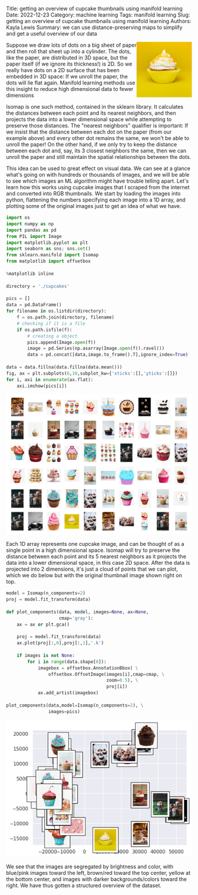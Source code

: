 Title: getting an overview of cupcake thumbnails using manifold learning
Date: 2022-12-23
Category: machine learning
Tags: manifold learning
Slug: getting an overview of cupcake thumbnails using manifold learning
Authors: Kayla Lewis
Summary: we can use distance-preserving maps to simplify and get a useful overview of our data

<img align=right src="images/yellow-cupcake.jpg" width="150"/>

Suppose we draw lots of dots on a big sheet of paper and then roll that sheet up into a cylinder. The dots, like the paper, are distributed in 3D space, but the paper itself (if we ignore its thickness!) is 2D. So we really have dots on a 2D surface that has been embedded in 3D space: If we unroll the paper, the dots will lie flat again. Manifold learning methods use this insight to reduce high dimensional data to fewer dimensions

Isomap is one such method, contained in the sklearn library. It calculates the distances between each point and its nearest neighbors, and then projects the data into a lower dimensional space while attempting to preserve those distances. The "nearest neighbors" qualifier is important: If we insist that the distance between each dot on the paper (from our example above) and every other dot remains the same, we won't be able to unroll the paper! On the other hand, if we only try to keep the distance between each dot and, say, its 3 closest neighbors the same, then we can unroll the paper and still maintain the spatial relationships between the dots.

This idea can be used to great effect on visual data. We can see at a glance what's going on with hundreds or thousands of images, and we will be able to see which images an ML algorithm might have trouble telling apart. Let's learn how this works using cupcake images that I scraped from the internet and converted into RGB thumbnails. We start by loading the images into python, flattening the numbers specifying each image into a 1D array, and plotting some of the original images just to get an idea of what we have.


```python
import os
import numpy as np
import pandas as pd
from PIL import Image
import matplotlib.pyplot as plt
import seaborn as sns; sns.set()
from sklearn.manifold import Isomap
from matplotlib import offsetbox

%matplotlib inline

directory = './cupcakes'

pics = []
data = pd.DataFrame()
for filename in os.listdir(directory):
    f = os.path.join(directory, filename)
    # checking if it is a file
    if os.path.isfile(f):
        # creating a object
        pics.append(Image.open(f))
        image = pd.Series(np.asarray(Image.open(f)).ravel())
        data = pd.concat([data,image.to_frame().T],ignore_index=True)

data = data.fillna(data.fillna(data.mean()))
fig, ax = plt.subplots(6,10,subplot_kw={'xticks':[],'yticks':[]})
for i, axi in enumerate(ax.flat):
    axi.imshow(pics[i])
```


    
![png](./images/cupcakes_unstructured.png)
    


Each 1D array represents one cupcake image, and can be thought of as a single point in a high dimensional space. Isomap will try to preserve the distance between each point and its 5 nearest neighbors as it projects the data into a lower dimensional space, in this case 2D space. After the data is projected into 2 dimensions, it's just a cloud of points that we can plot, which we do below but with the original thumbnail image shown right on top.


```python
model = Isomap(n_components=2)
proj = model.fit_transform(data)

def plot_components(data, model, images=None, ax=None,
                    cmap='gray'):
    ax = ax or plt.gca()

    proj = model.fit_transform(data)
    ax.plot(proj[:,0],proj[:,1],'.k')

    if images is not None:
        for i in range(data.shape[0]):
            imagebox = offsetbox.AnnotationBbox( \
                offsetbox.OffsetImage(images[i],cmap=cmap, \
                                      zoom=0.5), \
                                      proj[i])
            ax.add_artist(imagebox)

plot_components(data,model=Isomap(n_components=2), \
                images=pics)
```


    
![png](./images/cupcakes_structured.png)
    


We see that the images are segregated by brightness and color, with blue/pink images toward the left, brown/red toward the top center, yellow at the bottom center, and images with darker backgrounds/colors toward the right. We have thus gotten a structured overview of the dataset.


